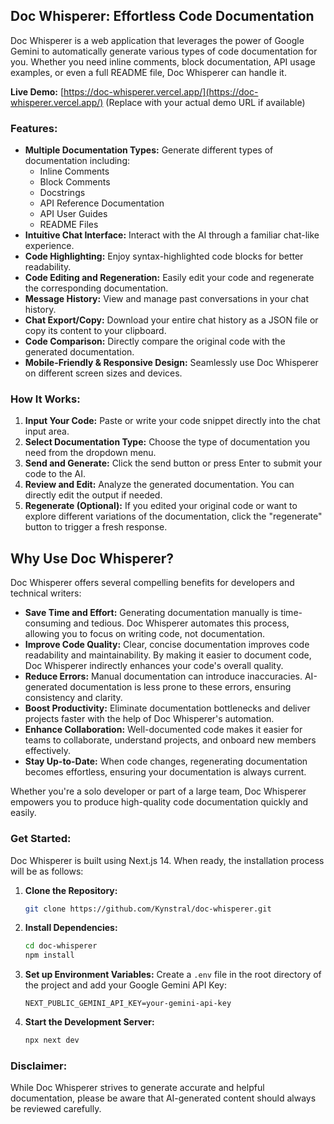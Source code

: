 ## Doc Whisperer: Effortless Code Documentation

Doc Whisperer is a web application that leverages the power of Google Gemini to automatically generate various types of code documentation for you. Whether you need inline comments, block documentation, API usage examples, or even a full README file, Doc Whisperer can handle it.

**Live Demo:** [https://doc-whisperer.vercel.app/](https://doc-whisperer.vercel.app/) (Replace with your actual demo URL if available)

### Features:

- **Multiple Documentation Types:** Generate different types of documentation including:
    - Inline Comments
    - Block Comments
    - Docstrings
    - API Reference Documentation
    - API User Guides
    - README Files
- **Intuitive Chat Interface:** Interact with the AI through a familiar chat-like experience.
- **Code Highlighting:** Enjoy syntax-highlighted code blocks for better readability.
- **Code Editing and Regeneration:** Easily edit your code and regenerate the corresponding documentation.
- **Message History:** View and manage past conversations in your chat history.
- **Chat Export/Copy:** Download your entire chat history as a JSON file or copy its content to your clipboard.
- **Code Comparison:** Directly compare the original code with the generated documentation.
- **Mobile-Friendly & Responsive Design:**  Seamlessly use Doc Whisperer on different screen sizes and devices.

### How It Works:

1. **Input Your Code:** Paste or write your code snippet directly into the chat input area.
2. **Select Documentation Type:** Choose the type of documentation you need from the dropdown menu.
3. **Send and Generate:**  Click the send button or press Enter to submit your code to the AI.
4. **Review and Edit:** Analyze the generated documentation.  You can directly edit the output if needed.
5. **Regenerate (Optional):**  If you edited your original code or want to explore different variations of the documentation, click the "regenerate" button to trigger a fresh response.

## Why Use Doc Whisperer?

Doc Whisperer offers several compelling benefits for developers and technical writers:

* **Save Time and Effort:**  Generating documentation manually is time-consuming and tedious.  Doc Whisperer automates this process, allowing you to focus on writing code, not documentation.
* **Improve Code Quality:** Clear, concise documentation improves code readability and maintainability. By making it easier to document code, Doc Whisperer indirectly enhances your code's overall quality.
* **Reduce Errors:** Manual documentation can introduce inaccuracies. AI-generated documentation is less prone to these errors, ensuring consistency and clarity.
* **Boost Productivity:** Eliminate documentation bottlenecks and deliver projects faster with the help of Doc Whisperer's automation.
* **Enhance Collaboration:** Well-documented code makes it easier for teams to collaborate, understand projects, and onboard new members effectively.
* **Stay Up-to-Date:** When code changes, regenerating documentation becomes effortless, ensuring your documentation is always current.

Whether you're a solo developer or part of a large team, Doc Whisperer empowers you to produce high-quality code documentation quickly and easily.


### Get Started:
 
Doc Whisperer is built using Next.js 14. When ready,  the installation process will be as follows:

1. **Clone the Repository:**
   ```bash
   git clone https://github.com/Kynstral/doc-whisperer.git
   ``` 

2. **Install Dependencies:**
   ```bash
   cd doc-whisperer
   npm install 
   ``` 

3. **Set up Environment Variables:**
   Create a `.env` file in the root directory of the project and add your Google Gemini API Key:
   ```
   NEXT_PUBLIC_GEMINI_API_KEY=your-gemini-api-key
   ``` 

4. **Start the Development Server:**
   ```bash
   npx next dev 
   ```

### Disclaimer:

While Doc Whisperer strives to generate accurate and helpful documentation, please be aware that AI-generated content should always be reviewed carefully.  
